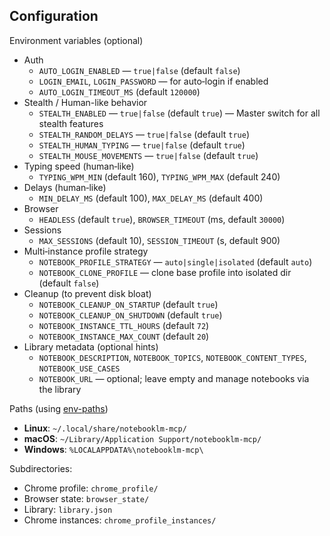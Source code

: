 ## Configuration

Environment variables (optional)
- Auth
  - `AUTO_LOGIN_ENABLED` — `true|false` (default `false`)
  - `LOGIN_EMAIL`, `LOGIN_PASSWORD` — for auto‑login if enabled
  - `AUTO_LOGIN_TIMEOUT_MS` (default `120000`)
- Stealth / Human-like behavior
  - `STEALTH_ENABLED` — `true|false` (default `true`) — Master switch for all stealth features
  - `STEALTH_RANDOM_DELAYS` — `true|false` (default `true`)
  - `STEALTH_HUMAN_TYPING` — `true|false` (default `true`)
  - `STEALTH_MOUSE_MOVEMENTS` — `true|false` (default `true`)
- Typing speed (human‑like)
  - `TYPING_WPM_MIN` (default 160), `TYPING_WPM_MAX` (default 240)
- Delays (human‑like)
  - `MIN_DELAY_MS` (default 100), `MAX_DELAY_MS` (default 400)
- Browser
  - `HEADLESS` (default `true`), `BROWSER_TIMEOUT` (ms, default `30000`)
- Sessions
  - `MAX_SESSIONS` (default 10), `SESSION_TIMEOUT` (s, default 900)
- Multi‑instance profile strategy
  - `NOTEBOOK_PROFILE_STRATEGY` — `auto|single|isolated` (default `auto`)
  - `NOTEBOOK_CLONE_PROFILE` — clone base profile into isolated dir (default `false`)
- Cleanup (to prevent disk bloat)
  - `NOTEBOOK_CLEANUP_ON_STARTUP` (default `true`)
  - `NOTEBOOK_CLEANUP_ON_SHUTDOWN` (default `true`)
  - `NOTEBOOK_INSTANCE_TTL_HOURS` (default `72`)
  - `NOTEBOOK_INSTANCE_MAX_COUNT` (default `20`)
- Library metadata (optional hints)
  - `NOTEBOOK_DESCRIPTION`, `NOTEBOOK_TOPICS`, `NOTEBOOK_CONTENT_TYPES`, `NOTEBOOK_USE_CASES`
  - `NOTEBOOK_URL` — optional; leave empty and manage notebooks via the library

Paths (using [env-paths](https://github.com/sindresorhus/env-paths))
- **Linux**: `~/.local/share/notebooklm-mcp/`
- **macOS**: `~/Library/Application Support/notebooklm-mcp/`
- **Windows**: `%LOCALAPPDATA%\notebooklm-mcp\`

Subdirectories:
- Chrome profile: `chrome_profile/`
- Browser state: `browser_state/`
- Library: `library.json`
- Chrome instances: `chrome_profile_instances/`

